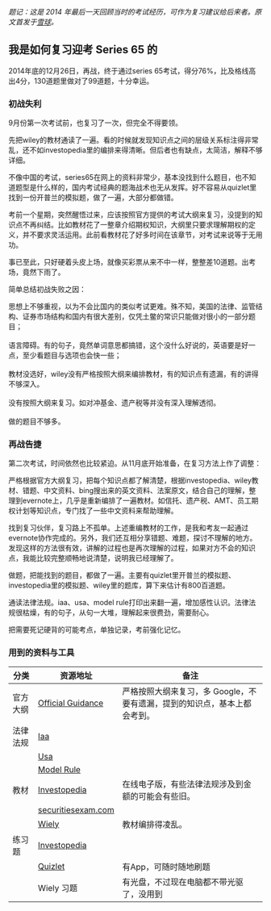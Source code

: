 *题记：这是 2014 年最后一天回顾当时的考试经历，可作为复习建议给后来者。原文首发于[雪球](https://xueqiu.com/1880228584/34685622)。*

## 我是如何复习迎考 Series 65 的

2014年底的12月26日，再战，终于通过series 65考试，得分76%，比及格线高出4分，130道题里做对了99道题，十分幸运。  

### 初战失利

9月份第一次考试前，也复习了一次，但完全不得要领。  

先把wiley的教材通读了一遍。看的时候就发现知识点之间的层级关系标注得非常乱，还不如investopedia里的编排来得清晰。但后者也有缺点，太简洁，解释不够详细。  

不像中国的考试，series65在网上的资料非常少，基本没找到什么题目，也不知道题型是什么样的，国内考试经典的题海战术也无从发挥。好不容易从quizlet里找到一份开普兰的模拟题，做了一遍，大部分都做错。  

考前一个星期，突然醒悟过来，应该按照官方提供的考试大纲来复习，没提到的知识点不再纠结。比如教材花了一整章介绍期权知识，大纲里只要求理解期权的定义，并不要求灵活运用。此前看教材花了好多时间在该章节，对考试来说等于无用功。  

事已至此，只好硬着头皮上场，就像买彩票从来不中一样，整整差10道题。出考场，竟然下雨了。  

简单总结初战失败之因：  

思想上不够重视，以为不会比国内的类似考试更难。殊不知，美国的法律、监管结构、证券市场结构和国内有很大差别，仅凭土鳖的常识只能做对很小的一部分题目；  
       
语言障碍。有的句子，竟然单词意思都搞错，这个没什么好说的，英语要是好一点，至少看题目与选项也会快一些；  
       
教材没选好，wiley没有严格按照大纲来编排教材，有的知识点有遗漏，有的讲得不够深入。  
       
没有按照大纲来复习。如对冲基金、遗产税等并没有深入理解透彻。  
       
做的题目不够多。  

### 再战告捷

第二次考试，时间依然也比较紧迫。从11月底开始准备，在复习方法上作了调整：  

严格根据官方大纲复习，把每个知识点都了解清楚，根据investopedia、wiley教材、错题、中文资料、bing搜出来的英文资料、法案原文，结合自己的理解，整理到evernote上，几乎是重新编排了一遍教材。如信托、遗产税、AMT、员工期权计划等知识点，专门找了一些中文资料来帮助理解。  

找到复习伙伴，复习路上不孤单。上述重编教材的工作，是我和考友一起通过evernote协作完成的。另外，我们还互相分享错题、难题，探讨不理解的地方。发现这样的方法很有效，讲解的过程也是再次理解的过程，如果对方不会的知识点，我能比较完整顺畅地说清楚，说明我已经理解了。  

做题，把能找到的题目，都做了一遍。主要有quizlet里开普兰的模拟题、investopedia里的模拟题、wiley里的题库，算下来估计有800百道题。  

通读法律法规。iaa、usa、model rule打印出来翻一遍，增加感性认识。法律法规很枯燥，有的句子，从句一大堆，理解起来很费劲，需要耐心。  

把需要死记硬背的可能考点，单独记录，考前强化记忆。  

### 用到的资料与工具

|分类|资源地址|备注|
|--|--|--|
|官方大纲|[Official Guidance](http://www.nasaa.org/wp-content/uploads/2011/08/Series-65-Exam-Specification.pdf)|严格按照大纲来复习，多 Google，不要有遗漏，提到的知识点，基本上都会考到。|
|法律法规| [Iaa](https://www.sec.gov/about/laws/iaa40.pdf)  ||
||[Usa](http://www.nasaa.org/wp-content/uploads/2011/08/UniformSecuritesAct1956withcomments.pdf)  ||
|| [Model Rule](http://www.nasaa.org/wp-content/uploads/2011/07/IA-Model-Rule-Definition-Under-2002-Act.pdf)  ||
|教材|[Investopedia](http://www.investopedia.com/exam-guide/series-65/) | 在线电子版，有些法律法规涉及到金额的可能会有些旧。  |
||[securitiesexam.com](http://www.securitiesexam.com/products/series65.html)||
||[Wiely](http://as.wiley.com/WileyCDA/WileyTitle/productCd-1119379741.html)|教材编排得凌乱。|
| 练习题 | [Investopedia](http://www.investopedia.com/quizzer/series65/)  | |
|| [Quizlet](http://quizlet.com/subject/series-65/) |有App，可随时随地刷题|
|| Wiely 习题|有光盘，不过现在电脑都不带光驱了，没用到||
